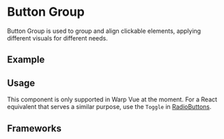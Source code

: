 <script setup>
  import Vue from './vue.md';
</script>

# Button Group

Button Group is used to group and align clickable elements, applying different visuals for different needs.

<components-status vue='released' />

## Example

<theme-switcher />

<buttongroup-example />

## Usage

This component is only supported in Warp Vue at the moment.
For a React equivalent that serves a similar purpose, use the `Toggle` in [RadioButtons](/components/radiobuttons/).

<component-design-guidelines name="Warp - Components / Button Group" link="https://www.figma.com/file/nkiRpuVu6XRfvY96BA80H8/Components-overview?type=design&node-id=384-34744&mode=design" />

<component-questions />

## Frameworks

<tabs-content> 
  <template #vue>
    <vue />
  </template>
</tabs-content>
